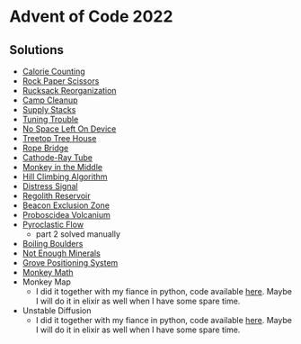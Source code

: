 # Advent of Code 2022

## Solutions

- [Calorie Counting](./test/calorie_counting_test.exs)
- [Rock Paper Scissors](./test/rock_paper_scissors_test.exs)
- [Rucksack Reorganization](./test/rucksack_reorganization_test.exs)
- [Camp Cleanup](./test/camp_cleanup_test.exs)
- [Supply Stacks](./test/supply_stacks_test.exs)
- [Tuning Trouble](./test/tuning_trouble_test.exs)
- [No Space Left On Device](./test/no_space_left_on_device_test.exs)
- [Treetop Tree House](./test/treetop_tree_house_test.exs)
- [Rope Bridge](./test/rope_bridge_test.exs)
- [Cathode-Ray Tube](./test/cathode_ray_tube_test.exs)
- [Monkey in the Middle](./test/monkey_in_the_middle_test.exs)
- [Hill Climbing Algorithm](./test/hill_climbing_algorithm_test.exs)
- [Distress Signal](./test/distress_signal_test.exs)
- [Regolith Reservoir](./test/regolith_reservoir_test.exs)
- [Beacon Exclusion Zone](./test/beacon_exclusion_zone_test.exs)
- [Proboscidea Volcanium](./test/proboscidea_volcanium_test.exs)
- [Pyroclastic Flow](./test/pyroclastic_flow_test.exs)
  - part 2 solved manually
- [Boiling Boulders](./test/boiling_boulders_test.exs)
- [Not Enough Minerals](./test/not_enough_minerals_test.exs)
- [Grove Positioning System](./test/grove_positioning_system_test.exs)
- [Monkey Math](./test/monkey_math_test.exs)
- Monkey Map
    - I did it together with my fiance in python, code available [here](https://bitbucket.org/gresalerno/aoc2022/src/master/Day22_Moneky_Map.py). Maybe I will do it in elixir as well when I have some spare time.
- Unstable Diffusion
    - I did it together with my fiance in python, code available [here](https://bitbucket.org/gresalerno/aoc2022/src/master/Day23_Unstable_Diffusion.py). Maybe I will do it in elixir as well when I have some spare time.
